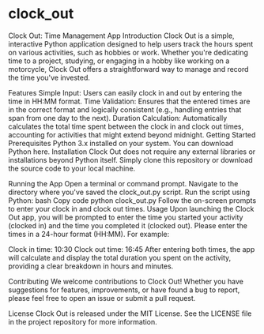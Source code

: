 # clock_out

Clock Out: Time Management App
Introduction
Clock Out is a simple, interactive Python application designed to help users track the hours spent on various activities, such as hobbies or work. Whether you're dedicating time to a project, studying, or engaging in a hobby like working on a motorcycle, Clock Out offers a straightforward way to manage and record the time you've invested.

Features
Simple Input: Users can easily clock in and out by entering the time in HH:MM format.
Time Validation: Ensures that the entered times are in the correct format and logically consistent (e.g., handling entries that span from one day to the next).
Duration Calculation: Automatically calculates the total time spent between the clock in and clock out times, accounting for activities that might extend beyond midnight.
Getting Started
Prerequisites
Python 3.x installed on your system. You can download Python here.
Installation
Clock Out does not require any external libraries or installations beyond Python itself. Simply clone this repository or download the source code to your local machine.

Running the App
Open a terminal or command prompt.
Navigate to the directory where you've saved the clock_out.py script.
Run the script using Python:
bash
Copy code
python clock_out.py
Follow the on-screen prompts to enter your clock in and clock out times.
Usage
Upon launching the Clock Out app, you will be prompted to enter the time you started your activity (clocked in) and the time you completed it (clocked out). Please enter the times in a 24-hour format (HH:MM). For example:

Clock in time: 10:30
Clock out time: 16:45
After entering both times, the app will calculate and display the total duration you spent on the activity, providing a clear breakdown in hours and minutes.

Contributing
We welcome contributions to Clock Out! Whether you have suggestions for features, improvements, or have found a bug to report, please feel free to open an issue or submit a pull request.

License
Clock Out is released under the MIT License. See the LICENSE file in the project repository for more information.

